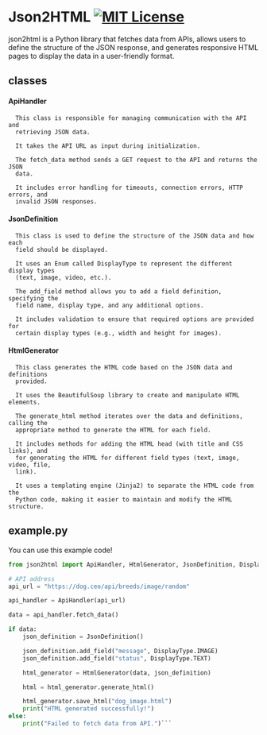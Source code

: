
# Json2HTML    [![MIT License](https://img.shields.io/badge/License-MIT-green.svg)](https://choosealicense.com/licenses/mit/)

json2html is a Python library that fetches data from APIs, allows users to define the structure of the JSON response, and generates responsive HTML pages to display the data in a user-friendly format.




## classes

#### ApiHandler

```http
  This class is responsible for managing communication with the API and
  retrieving JSON data.

  It takes the API URL as input during initialization.

  The fetch_data method sends a GET request to the API and returns the JSON
  data.

  It includes error handling for timeouts, connection errors, HTTP errors, and
  invalid JSON responses.
```

#### JsonDefinition

```http
  This class is used to define the structure of the JSON data and how each
  field should be displayed.

  It uses an Enum called DisplayType to represent the different display types
  (text, image, video, etc.).

  The add_field method allows you to add a field definition, specifying the
  field name, display type, and any additional options.

  It includes validation to ensure that required options are provided for
  certain display types (e.g., width and height for images).
```

#### HtmlGenerator

```http
  This class generates the HTML code based on the JSON data and definitions
  provided.

  It uses the BeautifulSoup library to create and manipulate HTML elements.
  
  The generate_html method iterates over the data and definitions, calling the
  appropriate method to generate the HTML for each field.

  It includes methods for adding the HTML head (with title and CSS links), and
  for generating the HTML for different field types (text, image, video, file,
  link).

  It uses a templating engine (Jinja2) to separate the HTML code from the
  Python code, making it easier to maintain and modify the HTML structure.
```


## example.py

You can use this example code!

```python
from json2html import ApiHandler, HtmlGenerator, JsonDefinition, DisplayType

# API address
api_url = "https://dog.ceo/api/breeds/image/random"

api_handler = ApiHandler(api_url)

data = api_handler.fetch_data()

if data:
    json_definition = JsonDefinition()

    json_definition.add_field("message", DisplayType.IMAGE)
    json_definition.add_field("status", DisplayType.TEXT)

    html_generator = HtmlGenerator(data, json_definition)

    html = html_generator.generate_html()

    html_generator.save_html("dog_image.html")
    print("HTML generated successfully!")
else:
    print("Failed to fetch data from API.")```

